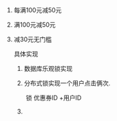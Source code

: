 1. 每满100元减50元

2. 满100元减50元

3. 减30元无门槛

   具体实现

   1. 数据库乐观锁实现

   2. 分布式锁实现一个用户点击俩次.

      ​	锁  优惠券ID +用户ID

   3. 